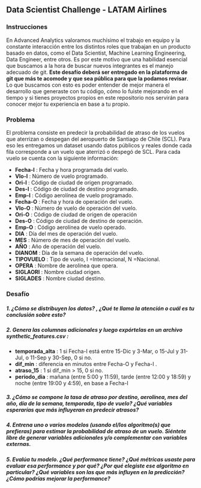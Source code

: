 ## Data Scientist Challenge - LATAM Airlines
### Instrucciones
En Advanced Analytics valoramos muchísimo el trabajo en equipo y la constante interacción entre los distintos roles que trabajan en
un producto basado en datos, como el Data Scientist, Machine Learning Engineering, Data Engineer, entre otros. Es por este motivo que una habilidad esencial que buscamos a la hora de buscar nuevos integrantes es el manejo adecuado de git. **Este desafío deberá ser entregado en la plataforma de git que más te acomode y que sea pública para que la podamos revisar**. Lo que
buscamos con esto es poder entender de mejor manera el desarrollo que generaste con tu código, cómo lo fuiste mejorando en el
tiempo y si tienes proyectos propios en este repositorio nos servirán para conocer mejor tu experiencia en base a tu propio.

### Problema

El problema consiste en predecir la probabilidad de atraso de los vuelos que aterrizan o despegan del aeropuerto de Santiago de
Chile (SCL). Para eso les entregamos un dataset usando datos públicos y reales donde cada fila corresponde a un vuelo que
aterrizó o despegó de SCL. Para cada vuelo se cuenta con la siguiente información:

* **Fecha-I** : Fecha y hora programada del vuelo.
* **Vlo-I** : Número de vuelo programado.
* **Ori-I** : Código de ciudad de origen programado.
* **Des-I** : Código de ciudad de destino programado.
* **Emp-I** : Código aerolínea de vuelo programado.
* **Fecha-O** : Fecha y hora de operación del vuelo.
* **Vlo-O** : Número de vuelo de operación del vuelo.
* **Ori-O** : Código de ciudad de origen de operación
* **Des-O** : Código de ciudad de destino de operación.
* **Emp-O** : Código aerolínea de vuelo operado.
* **DIA** : Día del mes de operación del vuelo.
* **MES** : Número de mes de operación del vuelo.
* **AÑO** : Año de operación del vuelo.
* **DIANOM** : Día de la semana de operación del vuelo.
* **TIPOVUELO** : Tipo de vuelo, I =Internacional, N =Nacional.
* **OPERA** : Nombre de aerolínea que opera.
* **SIGLAORI** : Nombre ciudad origen.
* **SIGLADES** : Nombre ciudad destino.

### Desafío

##### 1. ¿Cómo se distribuyen los datos? , ¿Qué te llama la atención o cuál es tu conclusión sobre esto?
##### 2. Genera las columnas adicionales y luego expórtelas en un archivo synthetic_features.csv :
* **temporada_alta** : 1 si Fecha-I está entre 15-Dic y 3-Mar, o 15-Jul y 31-Jul, o 11-Sep y 30-Sep, 0 si no.
* **dif_min** : diferencia en minutos entre Fecha-O y Fecha-I .
* **atraso_15** : 1 si dif_min > 15, 0 si no.
* **periodo_dia** : mañana (entre 5:00 y 11:59), tarde (entre 12:00 y 18:59) y noche (entre 19:00 y 4:59), en base a
Fecha-I


##### 3. ¿Cómo se compone la tasa de atraso por destino, aerolínea, mes del año, día de la semana, temporada, tipo de vuelo? ¿Qué variables esperarías que más influyeran en predecir atrasos?
##### 4. Entrena uno o varios modelos (usando el/los algoritmo(s) que prefieras) para estimar la probabilidad de atraso de un vuelo. Siéntete libre de generar variables adicionales y/o complementar con variables externas.
##### 5. Evalúa tu modelo. ¿Qué performance tiene? ¿Qué métricas usaste para evaluar esa performance y por qué? ¿Por qué elegiste ese algoritmo en particular? ¿Qué variables son las que más influyen en la predicción? ¿Cómo podrías mejorar la performance?